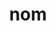 ---
category: 3-letters
denotation: null
name: nom
reference_link: https://www.etymonline.com/word/nom
root_language: null
root_name: null
title: nom
type: free
word_sums:
- respelling: nom
  sum: 'Nom + '
---
